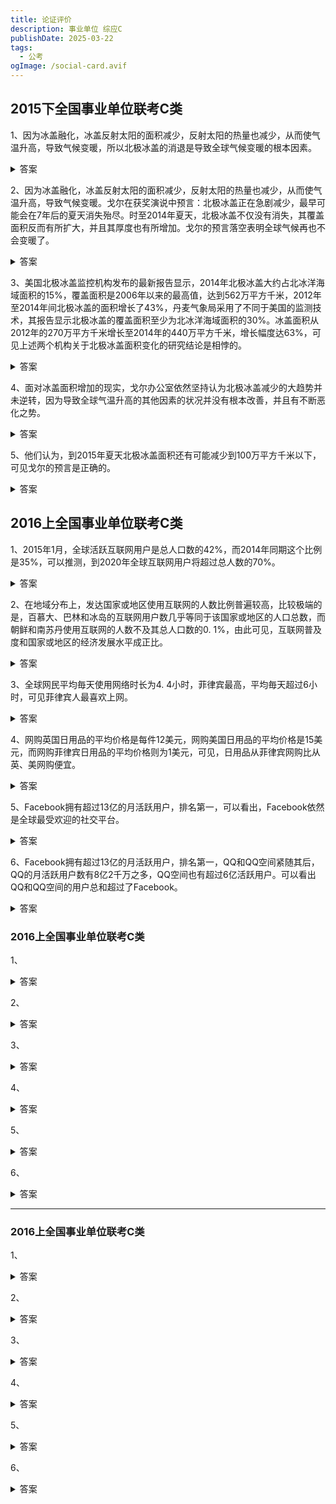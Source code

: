 ```yaml
---
title: 论证评价
description: 事业单位 综应C
publishDate: 2025-03-22
tags:
  - 公考
ogImage: /social-card.avif
---
```

## 2015下全国事业单位联考C类

1、因为冰盖融化，冰盖反射太阳的面积减少，反射太阳的热量也减少，从而使气温升高，导致气候变暖，所以北极冰盖的消退是导致全球气候变暖的根本因素。

<details>
  <summary>答案</summary>
  <div style="color: #9C1E2E;">
  X：由“冰盖融化导致气候变暖”推出“北极冰盖的消退是导致全球气候变暖的根本因素”存在论证错误。<br>
  Y：因为论据只是说明冰盖融化是气候变暖的一个因素，并未说明是根本因素，论点中“根本因素”表述太过绝对，属于绝对化表述。
  </div>
</details>

2、因为冰盖融化，冰盖反射太阳的面积减少，反射太阳的热量也减少，从而使气温升高，导致气候变暖。戈尔在获奖演说中预言：北极冰盖正在急剧减少，最早可能会在7年后的夏天消失殆尽。时至2014年夏天，北极冰盖不仅没有消失，其覆盖面积反而有所扩大，并且其厚度也有所增加。戈尔的预言落空表明全球气候再也不会变暖了。

<details>
  <summary>答案</summary>
  <div style="color: #9C1E2E;">
    X：由“时至2014年夏天，北极冰盖不仅没有消失，其覆盖面积反而有所扩大，并且其厚度也有所增加”推出“全球气候再也不会变暖了”存在论证错误。<br>
    Y：第一句表明“北极冰盖消退会导致全球气候变暖”，通过“北极冰盖没有消失”否定前提，并不能得出否定的结论“全球气候不再变暖”，属于形式谬误。
  </div>
</details>

3、美国北极冰盖监控机构发布的最新报告显示，2014年北极冰盖大约占北冰洋海域面积的15%，覆盖面积是2006年以来的最高值，达到562万平方千米，2012年至2014年间北极冰盖的面积增长了43%，丹麦气象局采用了不同于美国的监测技术，其报告显示北极冰盖的覆盖面积至少为北冰洋海域面积的30%。冰盖面积从2012年的270万平方千米增长至2014年的440万平方千米，增长幅度达63%，可见上述两个机构关于北极冰盖面积变化的研究结论是相悖的。

<details>
  <summary>答案</summary>
  <div style="color: #9C1E2E;">
  X：由“美国和丹麦发布的研究报告”推出结论“两个机构关于北极冰盖面积变化的研究结论是相悖的”存在论证错误。<br>
  Y：因为论据中两个机构关于北极冰盖面积变化的结论都是“增长”，只是增长的幅度不同而已，无法推出结论中的“相悖”，论据和结论之间相互冲突，属于因果矛盾。
  </div>
</details>

4、面对冰盖面积增加的现实，戈尔办公室依然坚持认为北极冰盖减少的大趋势并未逆转，因为导致全球气温升高的其他因素的状况并没有根本改善，并且有不断恶化之势。

<details>
  <summary>答案</summary>
  <div style="color: #9C1E2E;">
  X：由“导致全球气温升高的其他因素的状况并没有根本改善，并且有不断恶化之势”推出“北极冰盖减少的大趋势并未逆转”存在论证错误。<br>
  Y：因为“导致气温升高的其他因素没有根本改善”与“北极冰盖减少的趋势”二者讨论话题并不一致，没有必然联系，属于强拉因果。
  </div>
</details>

5、他们认为，到2015年夏天北极冰盖面积还有可能减少到100万平方千米以下，可见戈尔的预言是正确的。

<details>
  <summary>答案</summary>
  <div style="color: #9C1E2E;">
  X：由“到2015年夏天北极冰盖面积还有可能减少到100万平方千米以下”推出“戈尔关于北极冰盖减少的大趋势并未逆转的预言是正确的”存在论证错误。<br>
  Y：因为论据中“可能”减少到100万平方千米以下，只是可能性结果，也有可能不会减少，并不能得出北极冰盖减少的大趋势并未逆转这种肯定性的结论，属于预期理由。
  </div>
</details>

## 2016上全国事业单位联考C类

1、2015年1月，全球活跃互联网用户是总人口数的42%，而2014年同期这个比例是35%，可以推测，到2020年全球互联网用户将超过总人数的70%。

<details>
  <summary>答案</summary>
  <div style="color: #9C1E2E;">
  X：第一段由“2014年到2015年的全球活跃互联网用户占总人口数的比例变化”推出“到2020年全球互联网用户将超过总人口数的70%”存在论证错误。<br>
  Y：因为论据只能推出2015年比2014年提高了7个百分点，但未来5年是否每年都提高7个百分点不确定，无法得出结论“2020年将超过70%”，属于统计学谬误。
  </div>
</details>

2、在地域分布上，发达国家或地区使用互联网的人数比例普遍较高，比较极端的是，百慕大、巴林和冰岛的互联网用户数几乎等同于该国家或地区的人口总数，而朝鲜和南苏丹使用互联网的人数不及其总人口数的0. 1%，由此可见，互联网普及度和国家或地区的经济发展水平成正比。

<details>
  <summary>答案</summary>
  <div style="color: #9C1E2E;">
    X：第二段由“百慕大、巴林和冰岛的互联网用户数几乎等同于该国家或地区的人口总数，而朝鲜和南苏丹使用互联网的人数不及其总人口数的0.1%”推出“互联网普及度和国家或地区的经济发展水平成正比”存在论证错误<br>
    Y：因为百慕大、巴林、冰岛、朝鲜和南苏丹只代表个别极端情况，并不能推出整体情况，属于以偏概全的错误。
  </div>
</details>

3、全球网民平均毎天使用网络时长为4. 4小时，菲律宾最高，平均毎天超过6小时，可见菲律宾人最喜欢上网。

<details>
  <summary>答案</summary>
  <div style="color: #9C1E2E;">
  X：第三段由“全球网民平均每天使用网络时长为4.4小时，菲律宾最高，平均每天超过6小时”推出“菲律宾人最喜欢上网”存在论证错误。<br>
  Y：因为使用网络时长最高和最喜欢上网没必然的因果关系，属于强拉因果。
  </div>
</details>

4、网购英国日用品的平均价格是每件12美元，网购美国日用品的平均价格是15美元，而网购菲律宾日用品的平均价格则为1美元，可见，日用品从菲律宾网购比从英、美网购便宜。

<details>
  <summary>答案</summary>
  <div style="color: #9C1E2E;">
  X：由“英、美和菲律宾三地网购日用品的平均价格”推出结论“日用品从菲律宾网购比从英、美网购便宜”存在论证错误。<br>
  Y：因为论据对比的是总体日用品的“平均价格”，不能排除个别日用品价格菲律宾反而更贵，故而无法推出结论。可见，平均价格不等于单件价格，属于统计学谬误。
  </div>
</details>

5、Facebook拥有超过13亿的月活跃用户，排名第一，可以看出，Facebook依然是全球最受欢迎的社交平台。

<details>
  <summary>答案</summary>
  <div style="color: #9C1E2E;">
  X：由“Facebook拥有超过13亿的月活跃用户，排名第一”推出“Facebook依然是全球最受欢迎的社交平台”存在论证错误。<br>
  Y：因为Facebook是否是全球最受欢迎的社交平台并不单纯是由活跃用户的数量决定的，还要考虑用户评价等其他因素，单纯从用户数量多角度无法推出结论，属于论据不充分。
  </div>
</details>

6、Facebook拥有超过13亿的月活跃用户，排名第一，QQ和QQ空间紧随其后，QQ的月活跃用户数有8亿2千万之多，QQ空间也有超过6亿活跃用户。可以看出QQ和QQ空间的用户总和超过了Facebook。

<details>
  <summary>答案</summary>
  <div style="color: #9C1E2E;">
  X：由“Facebook拥有超过13亿的月活跃用户”“QQ的月活跃用户数有8亿2千万之多，QQ空间也有超过6亿活跃用户”推出结论“QQ和QQ空间的用户总和超过了Facebook”存在论证错误。<br>
  Y：因为QQ空间和QQ的用户人群存在交叉，不能简单地相加得出“用户总和”，属于统计学谬误。
  </div>
</details>

### 2016上全国事业单位联考C类

1、

<details>
  <summary>答案</summary>
  <div style="color: #9C1E2E;">
  X：<br>
  Y：
  </div>
</details>

2、

<details>
  <summary>答案</summary>
  <div style="color: #9C1E2E;">
    X：<br>
    Y：
  </div>
</details>

3、

<details>
  <summary>答案</summary>
  <div style="color: #9C1E2E;">
  X：<br>
  Y：
  </div>
</details>

4、

<details>
  <summary>答案</summary>
  <div style="color: #9C1E2E;">
  X：<br>
  Y：
  </div>
</details>

5、

<details>
  <summary>答案</summary>
  <div style="color: #9C1E2E;">
  X：<br>
  Y：
  </div>
</details>

6、

<details>
  <summary>答案</summary>
  <div style="color: #9C1E2E;">
  X：<br>
  Y：
  </div>
</details>













-------

### 2016上全国事业单位联考C类

1、

<details>
  <summary>答案</summary>
  <div style="color: #9C1E2E;">
  X：<br>
  Y：
  </div>
</details>

2、

<details>
  <summary>答案</summary>
  <div style="color: #9C1E2E;">
    X：<br>
    Y：
  </div>
</details>

3、

<details>
  <summary>答案</summary>
  <div style="color: #9C1E2E;">
  X：<br>
  Y：
  </div>
</details>

4、

<details>
  <summary>答案</summary>
  <div style="color: #9C1E2E;">
  X：<br>
  Y：
  </div>
</details>

5、

<details>
  <summary>答案</summary>
  <div style="color: #9C1E2E;">
  X：<br>
  Y：
  </div>
</details>

6、

<details>
  <summary>答案</summary>
  <div style="color: #9C1E2E;">
  X：<br>
  Y：
  </div>
</details>
